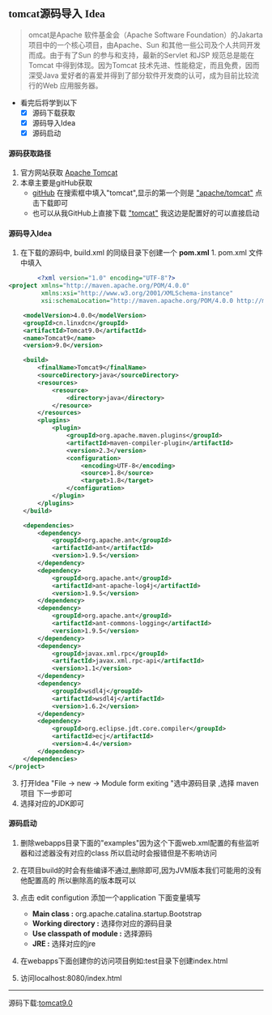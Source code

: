 ## <font face="微软雅黑">tomcat源码导入 Idea</font>

> omcat是Apache 软件基金会（Apache Software Foundation）的Jakarta 项目中的一个核心项目，由Apache、Sun 和其他一些公司及个人共同开发而成。由于有了Sun 的参与和支持，最新的Servlet 和JSP 规范总是能在Tomcat 中得到体现。因为Tomcat 技术先进、性能稳定，而且免费，因而深受Java 爱好者的喜爱并得到了部分软件开发商的认可，成为目前比较流行的Web 应用服务器。

* 看完后将学到以下
    * [x] 源码下载获取
    * [x] 源码导入Idea
    * [x] 源码启动

#### 源码获取路径
   
   1. 官方网站获取 [Apache Tomcat](https://tomcat.apache.org/download-90.cgi)
   2. 本章主要是gitHub获取
        * [gitHub](https://github.com/) 在搜索框中填入"tomcat",显示的第一个则是 ["apache/tomcat"](https://github.com/apache/tomcat) 点击下载即可
        * 也可以从我GitHub上直接下载 ["tomcat"](https://github.com/gitXugx/sourceCodeParsing) 我这边是配置好的可以直接启动


#### 源码导入Idea

  1. 在下载的源码中, build.xml 的同级目录下创建一个 **pom.xml** 
    1. pom.xml 文件中填入
    
```xml 
        <?xml version="1.0" encoding="UTF-8"?>
<project xmlns="http://maven.apache.org/POM/4.0.0"
         xmlns:xsi="http://www.w3.org/2001/XMLSchema-instance"
         xsi:schemaLocation="http://maven.apache.org/POM/4.0.0 http://maven.apache.org/xsd/maven-4.0.0.xsd">

    <modelVersion>4.0.0</modelVersion>
    <groupId>cn.linxdcn</groupId>
    <artifactId>Tomcat9.0</artifactId>
    <name>Tomcat9</name>
    <version>9.0</version>

    <build>
        <finalName>Tomcat9</finalName>
        <sourceDirectory>java</sourceDirectory>
        <resources>
            <resource>
                <directory>java</directory>
            </resource>
        </resources>
        <plugins>
            <plugin>
                <groupId>org.apache.maven.plugins</groupId>
                <artifactId>maven-compiler-plugin</artifactId>
                <version>2.3</version>
                <configuration>
                    <encoding>UTF-8</encoding>
                    <source>1.8</source>
                    <target>1.8</target>
                </configuration>
            </plugin>
        </plugins>
    </build>

    <dependencies>
        <dependency>
            <groupId>org.apache.ant</groupId>
            <artifactId>ant</artifactId>
            <version>1.9.5</version>
        </dependency>
        <dependency>
            <groupId>org.apache.ant</groupId>
            <artifactId>ant-apache-log4j</artifactId>
            <version>1.9.5</version>
        </dependency>
        <dependency>
            <groupId>org.apache.ant</groupId>
            <artifactId>ant-commons-logging</artifactId>
            <version>1.9.5</version>
        </dependency>
        <dependency>
            <groupId>javax.xml.rpc</groupId>
            <artifactId>javax.xml.rpc-api</artifactId>
            <version>1.1</version>
        </dependency>
        <dependency>
            <groupId>wsdl4j</groupId>
            <artifactId>wsdl4j</artifactId>
            <version>1.6.2</version>
        </dependency>
        <dependency>
            <groupId>org.eclipse.jdt.core.compiler</groupId>
            <artifactId>ecj</artifactId>
            <version>4.4</version>
        </dependency>
    </dependencies>
</project>
```
  3. 打开Idea "File -> new -> Module form exiting "选中源码目录 ,选择 maven项目 下一步即可
  4. 选择对应的JDK即可

#### 源码启动

1. 删除webapps目录下面的"examples"因为这个下面web.xml配置的有些监听器和过滤器没有对应的class 所以启动时会报错但是不影响访问
2. 在项目build的时会有些编译不通过,删除即可,因为JVM版本我们可能用的没有他配置高的 所以删除高的版本既可以
3. 点击 edit configution 添加一个application 下面变量填写
   * **Main class :** org.apache.catalina.startup.Bootstrap
   * **Working directory :** 选择你对应的源码目录 
   * **Use classpath of module :** 选择源码
   * **JRE :** 选择对应的jre 
    
4. 在webapps下面创建你的访问项目例如:test目录下创建index.html
5. 访问localhost:8080/index.html

---
 源码下载:[tomcat9.0](https://github.com/gitXugx/sourceCodeParsing)



 










